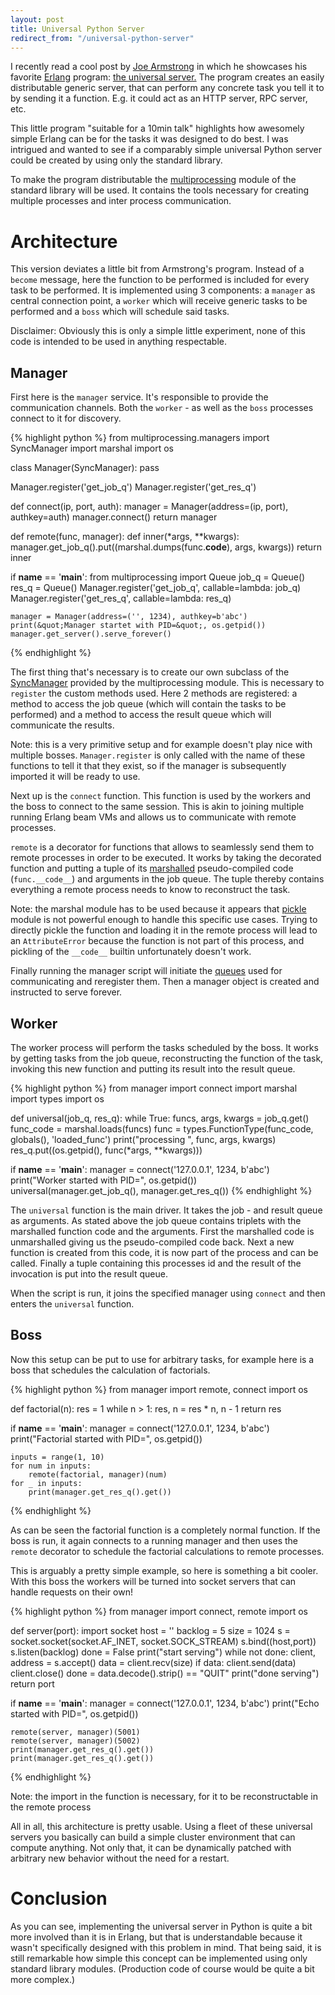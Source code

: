 ```yaml
---
layout: post
title: Universal Python Server
redirect_from: "/universal-python-server"
---
```


I recently read a cool post by [Joe Armstrong](https://joearms.github.io/) in
which he showcases his favorite [Erlang](http://www.erlang.org/) program: [the
universal server.](https://joearms.github.io/2013/11/21/My-favorite-erlang-program.html)
The program creates an easily distributable generic server, that can perform
any concrete task you tell it to by sending it a function. E.g. it could act as
an HTTP server, RPC server, etc.

This little program "suitable for a 10min talk" highlights how awesomely simple
Erlang can be for the tasks it was designed to do best. I was intrigued and
wanted to see if a comparably simple universal Python server could be created
by using only the standard library.
<!--more-->
To make the program distributable the [multiprocessing](https://docs.python.org/3/library/multiprocessing.html)
module of the standard library will be used. It contains the tools necessary
for creating multiple processes and inter process communication.

# Architecture
This version deviates a little bit from Armstrong's program. Instead of a
``become`` message, here the function to be performed is included for
every task to be performed. It is implemented using 3 components: a
``manager`` as central connection point, a ``worker`` which
will receive generic tasks to be performed and a ``boss`` which will
schedule said tasks.

Disclaimer: Obviously this is only a simple little experiment, none of this
code is intended to be used in anything respectable.

## Manager
First here is the ``manager`` service. It's responsible to provide the
communication channels. Both the ``worker`` - as well as the
``boss`` processes connect to it for discovery.

{% highlight python %}
from multiprocessing.managers import SyncManager
import marshal
import os


class Manager(SyncManager):
    pass

Manager.register('get_job_q')
Manager.register('get_res_q')


def connect(ip, port, auth):
    manager = Manager(address=(ip, port), authkey=auth)
    manager.connect()
    return manager


def remote(func, manager):
    def inner(*args, **kwargs):
        manager.get_job_q().put((marshal.dumps(func.__code__), args, kwargs))
    return inner


if __name__ == '__main__':
    from multiprocessing import Queue
    job_q = Queue()
    res_q = Queue()
    Manager.register('get_job_q', callable=lambda: job_q)
    Manager.register('get_res_q', callable=lambda: res_q)

    manager = Manager(address=('', 1234), authkey=b'abc')
    print(&quot;Manager startet with PID=&quot;, os.getpid())
    manager.get_server().serve_forever()
{% endhighlight %}

The first thing that's necessary is to create our own subclass of the
[SyncManager](https://docs.python.org/3/library/multiprocessing.html#multiprocessing.managers.SyncManager)
provided by the multiprocessing module. This is necessary to ``register`` the
custom methods used. Here 2 methods are registered: a method to access the job
queue (which will contain the tasks to be performed) and a method to access the
result queue which will communicate the results.

Note: this is a very primitive setup and for example doesn't play nice with
multiple bosses. ``Manager.register`` is only called with the name of these
functions to tell it that they exist, so if the manager is subsequently
imported it will be ready to use.

Next up is the ``connect`` function. This function is used by the workers and
the boss to connect to the same session. This is akin to joining multiple
running Erlang beam VMs and allows us to communicate with remote processes.

``remote`` is a decorator for functions that allows to seamlessly send them to
remote processes in order to be executed.
It works by taking the decorated function and putting a tuple of its
[marshalled](https://docs.python.org/3/library/marshal.html) pseudo-compiled
code (``func.__code__``) and arguments in the job queue. The tuple thereby
contains everything a remote process needs to know to reconstruct the task.

Note: the marshal module has to be used because it appears that
[pickle](https://docs.python.org/3/library/pickle.html) module is not powerful
enough to handle this specific use cases. Trying to directly pickle the
function and loading it in the remote process will lead to an
``AttributeError`` because the function is not part of this process, and
pickling of the ``__code__`` builtin unfortunately doesn't work.

Finally running the manager script will initiate the
[queues](https://docs.python.org/3/library/multiprocessing.html#multiprocessing.Queue)
used for communicating and reregister them. Then a manager object is created
and instructed to serve forever.

## Worker
The worker process will perform the tasks scheduled by the boss. It works by
getting tasks from the job queue, reconstructing the function of the task,
invoking this new function and putting its result into the result queue.


{% highlight python %}
from manager import connect
import marshal
import types
import os

def universal(job_q, res_q):
    while True:
        funcs, args, kwargs = job_q.get()
        func_code = marshal.loads(funcs)
        func = types.FunctionType(func_code, globals(), 'loaded_func')
        print(&quot;processing &quot;, func, args, kwargs)
        res_q.put((os.getpid(), func(*args, **kwargs)))

if __name__ == '__main__':
    manager = connect('127.0.0.1', 1234, b'abc')
    print(&quot;Worker started with PID=&quot;, os.getpid())
    universal(manager.get_job_q(), manager.get_res_q())
{% endhighlight %}

The ``universal`` function is the main driver. It takes the job - and result
queue as arguments. As stated above the job queue contains triplets with the
marshalled function code and the arguments. First the marshalled code is
unmarshalled giving us the pseudo-compiled code back. Next a new function is
created from this code, it is now part of the process and can be called.
Finally a tuple containing this processes id and the result of the invocation
is put into the result queue.

When the script is run, it joins the specified manager using ``connect`` and
then enters the ``universal`` function. 

## Boss
Now this setup can be put to use for arbitrary tasks, for example here is a
boss that schedules the calculation of factorials.

{% highlight python %}
from manager import remote, connect
import os

def factorial(n):
    res = 1
    while n &gt; 1:
        res, n = res * n, n - 1
    return res

if __name__ == '__main__':
    manager = connect('127.0.0.1', 1234, b'abc')
    print(&quot;Factorial started with PID=&quot;, os.getpid())

    inputs = range(1, 10)
    for num in inputs:
        remote(factorial, manager)(num)
    for _ in inputs:
        print(manager.get_res_q().get())
{% endhighlight %}

As can be seen the factorial function is a completely normal function. If the
boss is run, it again connects to a running manager and then uses the
``remote`` decorator to schedule the factorial calculations to remote
processes.

This is arguably a pretty simple example, so here is something a bit cooler.
With this boss the workers will be turned into socket servers that can handle
requests on their own!

{% highlight python %}
from manager import connect, remote
import os

def server(port):
    import socket
    host = ''
    backlog = 5
    size = 1024
    s = socket.socket(socket.AF_INET, socket.SOCK_STREAM)
    s.bind((host,port))
    s.listen(backlog)
    done = False
    print(&quot;start serving&quot;)
    while not done:
        client, address = s.accept()
        data = client.recv(size)
        if data:
            client.send(data)
        client.close()
        done = data.decode().strip() == &quot;QUIT&quot;
    print(&quot;done serving&quot;)
    return port

if __name__ == '__main__':
    manager = connect('127.0.0.1', 1234, b'abc')
    print(&quot;Echo started with PID=&quot;, os.getpid())

    remote(server, manager)(5001)
    remote(server, manager)(5002)
    print(manager.get_res_q().get())
    print(manager.get_res_q().get())
{% endhighlight %}

Note: the import in the function is necessary, for it to be reconstructable in the remote process

All in all, this architecture is pretty usable. Using a fleet of these
universal servers you basically can build a simple cluster environment that can
compute anything. Not only that, it can be dynamically patched with arbitrary
new behavior without the need for a restart.

# Conclusion
As you can see, implementing the universal server in Python is quite a bit more
involved than it is in Erlang, but that is understandable because it wasn't
specifically designed with this problem in mind. That being said, it is still
remarkable how simple this concept can be implemented using only standard
library modules. (Production code of course would be quite a bit more complex.)
